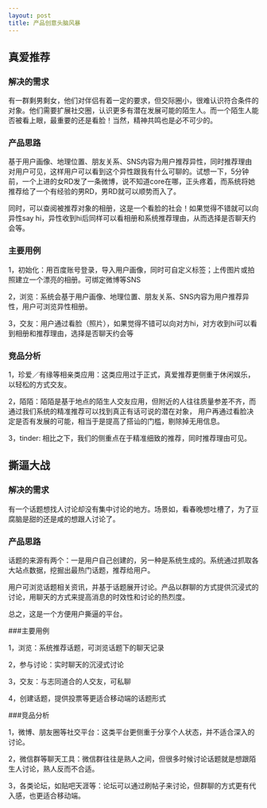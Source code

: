 ```yaml
---
layout: post
title: 产品创意头脑风暴
---
```


## 真爱推荐

### 解决的需求

有一群剩男剩女，他们对伴侣有着一定的要求，但交际圈小，很难认识符合条件的对象。他们需要扩展社交圈，认识更多有潜在发展可能的陌生人。而一个陌生人能否被看上眼，最重要的还是看脸！当然，精神共鸣也是必不可少的。
### 产品思路

基于用户画像、地理位置、朋友关系、SNS内容为用户推荐异性，同时推荐理由对用户可见，这样用户可以看到这个异性跟我有什么可聊的。试想一下，5分钟前，一个上进的女RD发了一条微博，说不知道core在哪，正头疼着，而系统将她推荐给了一个有经验的男RD，男RD就可以顺势而入了。

同时，可以查阅被推荐对象的相册，这是一个看脸的社会！如果觉得不错就可以向异性say hi，异性收到hi后同样可以看相册和系统推荐理由，从而选择是否聊天约会等。

### 主要用例

1，初始化：用百度账号登录，导入用户画像，同时可自定义标签；上传图片或拍照建立一个漂亮的相册。可绑定微博等SNS

2，浏览：系统会基于用户画像、地理位置、朋友关系、SNS内容为用户推荐异性，用户可浏览异性相册。

3，交友：用户通过看脸（照片），如果觉得不错可以向对方hi，对方收到hi可以看到相册和推荐理由，选择是否聊天约会等

### 竞品分析

1，珍爱／有缘等相亲类应用：这类应用过于正式，真爱推荐更侧重于休闲娱乐，以轻松的方式交友。

2，陌陌：陌陌是基于地点的陌生人交友应用，但附近的人往往质量参差不齐，而通过我们系统的精准推荐可以找到真正有话可说的潜在对象， 用户再通过看脸决定是否有发展的可能，相当于是提高了搭讪的门槛，剔除掉无用信息。

3，tinder: 相比之下，我们的侧重点在于精准细致的推荐，同时推荐理由可见。

## 撕逼大战
### 解决的需求

有一个话题想找人讨论却没有集中讨论的地方。场景如，看春晚想吐槽了，为了豆腐脑是甜的还是咸的想跟人讨论了。
### 产品思路

话题的来源有两个：一是用户自己创建的，另一种是系统生成的。系统通过抓取各大站点数据，挖掘出最热门话题，推荐给用户。

用户可浏览话题相关资讯，并基于话题展开讨论。产品以群聊的方式提供沉浸式的讨论，用聊天的方式来提高消息的时效性和讨论的热烈度。

总之，这是一个方便用户撕逼的平台。

###主要用例

1，浏览：系统推荐话题，可浏览话题下的聊天记录

2，参与讨论：实时聊天的沉浸式讨论

3，交友：与志同道合的人交友，可私聊

4，创建话题，提供投票等更适合移动端的话题形式

###竞品分析

1，微博、朋友圈等社交平台：这类平台更侧重于分享个人状态，并不适合深入的讨论。

2，微信群等聊天工具：微信群往往是熟人之间，但很多时候讨论话题就是想跟陌生人讨论，熟人反而不合适。

3，各类论坛，如贴吧天涯等：论坛可以通过刷帖子来讨论，但群聊的方式更有代入感，也更适合移动端。